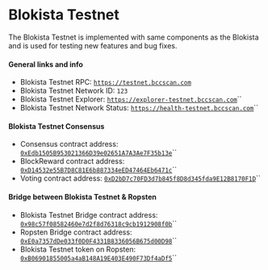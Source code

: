 # Blokista Testnet

The Blokista Testnet is implemented with same components as the Blokista and is used for testing new features and bug fixes.

#### General links and info

* Blokista Testnet RPC: [`https://testnet.bccscan.com`](https://testnet.bccscan.com)
* Blokista Testnet Network ID: `123`
* Blokista Testnet Explorer: [`https://explorer-testnet.bccscan.com`](https://explorer-testnet.bccscan.com)\`\`
* Blokista Testnet Network Status: [`https://health-testnet.bccscan.com`](https://health-testnet.bccscan.com)\`\`

#### Blokista Testnet Consensus

* Consensus contract address: [`0xEdb1505B953021366D39e02651A7A3Ae7F35b13e`](https://explorer-testnet.bccscan.com/address/0xedb1505b953021366d39e02651a7a3ae7f35b13e)\`\`
* BlockReward contract address: [`0xD14532e55B7D8C81E6b887334eED47464Eb6471c`](https://explorer-testnet.bccscan.com/address/0xd14532e55b7d8c81e6b887334eed47464eb6471c)\`\`
* Voting contract address: [`0xD2bD7c70FD3d7b845f8D8d345fda9E12B8170F1D`](https://explorer-testnet.bccscan.com/address/0xd2bd7c70fd3d7b845f8d8d345fda9e12b8170f1d)\`\`

#### Bridge between Blokista Testnet & Ropsten

* Blokista Testnet Bridge contract address: [`0x98c57f08582460e7d2f8d76318c9cb1912908f0b`](https://explorer-testnet.bccscan.com/address/0x98c57f08582460e7d2f8d76318c9cb1912908f0b)\`\`
* Ropsten Bridge contract address: [`0xE0a7357dDe033f0D0F4331B8336056B675d00D98`](https://ropsten.etherscan.io/address/0xe0a7357dde033f0d0f4331b8336056b675d00d98)\`\`
* Blokista Testnet token on Ropsten: [`0xB06901855005a4aB148A19E403E490F73Df4aDf5`](https://ropsten.etherscan.io/token/0xb06901855005a4ab148a19e403e490f73df4adf5)\`\`

